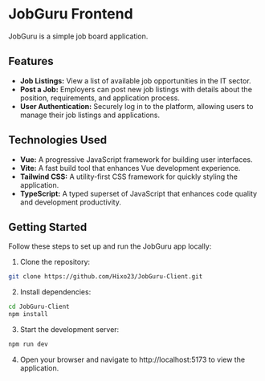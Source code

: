 # JobGuru Frontend

JobGuru is a simple job board application.

## Features

- **Job Listings:** View a list of available job opportunities in the IT sector.
- **Post a Job:** Employers can post new job listings with details about the position, requirements, and application process.
- **User Authentication:** Securely log in to the platform, allowing users to manage their job listings and applications.

## Technologies Used

- **Vue:** A progressive JavaScript framework for building user interfaces.
- **Vite:** A fast build tool that enhances Vue development experience.
- **Tailwind CSS:** A utility-first CSS framework for quickly styling the application.
- **TypeScript:** A typed superset of JavaScript that enhances code quality and development productivity.


## Getting Started

Follow these steps to set up and run the JobGuru app locally:

1. Clone the repository:

```bash
git clone https://github.com/Hixo23/JobGuru-Client.git
```

2. Install dependencies:

```bash
cd JobGuru-Client
npm install
```

3. Start the development server:

```bash
npm run dev
```

4. Open your browser and navigate to http://localhost:5173 to view the application.

